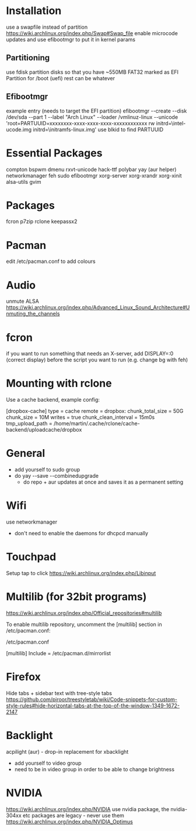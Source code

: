# Installation
use a swapfile instead of partition https://wiki.archlinux.org/index.php/Swap#Swap_file
enable microcode updates and use efibootmgr to put it in kernel params

## Partitioning
use fdisk
partition disks so that you have ~550MB FAT32 marked as EFI Partition for /boot (uefi)
rest can be whatever

## Efibootmgr
example entry (needs to target the EFI partition)
efibootmgr --create --disk /dev/sda --part 1 --label "Arch Linux" --loader /vmlinuz-linux --unicode 'root=PARTUUID=xxxxxxxx-xxxx-xxxx-xxxx-xxxxxxxxxxxx rw initrd=\intel-ucode.img initrd=\initramfs-linux.img'
use blkid to find PARTUUID

# Essential Packages
compton
bspwm
dmenu
rxvt-unicode
hack-ttf
polybar
yay (aur helper)
networkmanager
feh
sudo
efibootmgr
xorg-server
xorg-xrandr
xorg-xinit
alsa-utils
gvim

# Packages
fcron
p7zip
rclone
keepassx2

# Pacman
edit /etc/pacman.conf to add colours

# Audio
unmute ALSA
https://wiki.archlinux.org/index.php/Advanced_Linux_Sound_Architecture#Unmuting_the_channels

# fcron
if you want to run something that needs an X-server, add DISPLAY=:0 (correct display) before the script you want to run (e.g. change bg with feh)

# Mounting with rclone
Use a cache backend, example config:

[dropbox-cache]
type = cache
remote = dropbox:
chunk_total_size = 50G
chunk_size = 10M
writes = true
chunk_clean_interval = 15m0s
tmp_upload_path = /home/martin/.cache/rclone/cache-backend/uploadcache/dropbox

# General
- add yourself to sudo group
- do yay --save --combinedupgrade
	- do repo + aur updates at once and saves it as a permanent setting

# Wifi
use networkmanager
- don't need to enable the daemons for dhcpcd manually

# Touchpad
Setup tap to click
https://wiki.archlinux.org/index.php/Libinput

# Multilib (for 32bit programs)
https://wiki.archlinux.org/index.php/Official_repositories#multilib

To enable multilib repository, uncomment the [multilib] section in /etc/pacman.conf:

/etc/pacman.conf

[multilib]
Include = /etc/pacman.d/mirrorlist

# Firefox
Hide tabs + sidebar text with tree-style tabs
https://github.com/piroor/treestyletab/wiki/Code-snippets-for-custom-style-rules#hide-horizontal-tabs-at-the-top-of-the-window-1349-1672-2147

# Backlight
acpilight (aur) - drop-in replacement for xbacklight
- add yourself to video group
- need to be in video group in order to be able to change brightness

# NVIDIA
https://wiki.archlinux.org/index.php/NVIDIA
use nvidia package, the nvidia-304xx etc packages are legacy - never use them
https://wiki.archlinux.org/index.php/NVIDIA_Optimus
